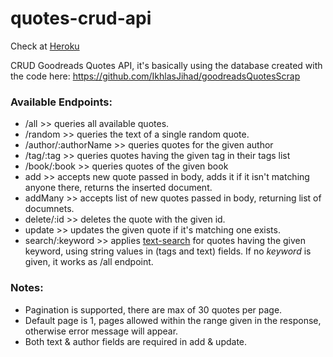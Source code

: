 # quotes-crud-api 
    
   Check at [Heroku](https://i-cita.herokuapp.com/)

CRUD Goodreads Quotes API, it's basically using the database created with the code here: https://github.com/IkhlasJihad/goodreadsQuotesScrap


### Available Endpoints:
- /all >> queries all available quotes.
- /random >> queries the text of a single random quote.
- /author/:authorName >> queries quotes for the given author
- /tag/:tag >> queries quotes having the given tag in their tags list
- /book/:book >> queries quotes of the given book
- add >> accepts new quote passed in body, adds it if it isn't matching anyone there, returns the inserted document. 
- addMany >> accepts list of new quotes passed in body, returning list of documnets.
- delete/:id >> deletes the quote with the given id.
- update >> updates the given quote if it's matching one exists.
- search/:keyword >> applies [text-search](https://docs.mongodb.com/manual/text-search/) for quotes having the given keyword, using string values in (tags and text) fields. If no *keyword* is given, it works as /all endpoint.

### Notes:
* Pagination is supported, there are max of 30 quotes per page.
* Default page is 1, pages allowed within the range given in the response, otherwise error message will appear.
* Both text & author fields are required in add & update.

